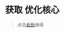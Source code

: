 # 获取 优化核心

> 点击[此处](https://github.com/SIRT43/Optimization-Core/releases/download/1.17.1-forge/Optimization-Core-1.17.1-forge-demo1.1.zip)继续